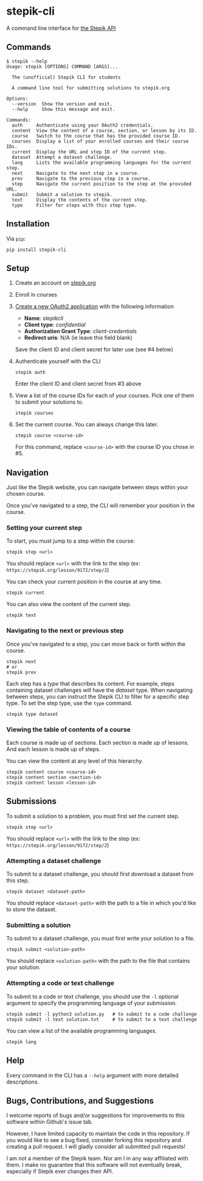 # stepik-cli
A command line interface for [the Stepik API](https://stepik.org/api/docs)

## Commands
```
$ stepik --help
Usage: stepik [OPTIONS] COMMAND [ARGS]...

  The (unofficial) Stepik CLI for students

  A command line tool for submitting solutions to stepik.org

Options:
  --version  Show the version and exit.
  --help     Show this message and exit.

Commands:
  auth     Authenticate using your OAuth2 credentials.
  content  View the content of a course, section, or lesson by its ID.
  course   Switch to the course that has the provided course ID.
  courses  Display a list of your enrolled courses and their course IDs.
  current  Display the URL and step ID of the current step.
  dataset  Attempt a dataset challenge.
  lang     Lists the available programming languages for the current step.
  next     Navigate to the next step in a course.
  prev     Navigate to the previous step in a course.
  step     Navigate the current position to the step at the provided URL.
  submit   Submit a solution to stepik.
  text     Display the contents of the current step.
  type     Filter for steps with this step type.
```

## Installation
Via `pip`:
```
pip install stepik-cli
```

## Setup
1. Create an account on [stepik.org](https://stepik.org/)
2. Enroll in courses
3. [Create a new OAuth2 application](https://stepik.org/oauth2/applications/register/) with the following information
    - **Name**: _stepikcli_
    - **Client type**: _confidential_
    - **Authorization Grant Type**: _client-credentials_
    - **Redirect uris**: N/A (ie leave this field blank)

    Save the client ID and client secret for later use (see #4 below)
4. Authenticate yourself with the CLI
    ```
    stepik auth
    ```
    Enter the client ID and client secret from #3 above
5. View a list of the course IDs for each of your courses. Pick one of them to submit your solutions to.
    ```
    stepik courses
    ```
6. Set the current course. You can always change this later.
    ```
    stepik course <course-id>
    ```
    For this command, replace `<course-id>` with the course ID you chose in #5.

## Navigation
Just like the Stepik website, you can navigate between steps within your chosen course.

Once you've navigated to a step, the CLI will remember your position in the course.

### Setting your current step
To start, you must jump to a step within the course:
```
stepik step <url>
```
You should replace `<url>` with the link to the step (ex: `https://stepik.org/lesson/9172/step/2`)

You can check your current position in the course at any time.
```
stepik current
```

You can also view the content of the current step.
```
stepik text
```

### Navigating to the next or previous step
Once you've navigated to a step, you can move back or forth within the course.
```
stepik next
# or
stepik prev
```

Each step has a _type_ that describes its content. For example, steps containing dataset challenges will have the _dataset_ type. When navigating between steps, you can instruct the Stepik CLI to filter for a specific step type. To set the step type, use the `type` command.
```
stepik type dataset
```

### Viewing the table of contents of a course
Each course is made up of sections. Each section is made up of lessons. And each lesson is made up of steps.

You can view the content at any level of this hierarchy.
```
stepik content course <course-id>
stepik content section <section-id>
stepik content lesson <lesson-id>
```

## Submissions
To submit a solution to a problem, you must first set the current step.
```
stepik step <url>
```
You should replace `<url>` with the link to the step (ex: `https://stepik.org/lesson/9172/step/2`)

### Attempting a dataset challenge
To submit to a dataset challenge, you should first download a dataset from this step.
```
stepik dataset <dataset-path>
```
You should replace `<dataset-path>` with the path to a file in which you'd like to store the dataset.

### Submitting a solution
To submit to a dataset challenge, you must first write your solution to a file.
```
stepik submit <solution-path>
```
You should replace `<solution-path>` with the path to the file that contains your solution.

### Attempting a code or text challenge
To submit to a code or text challenge, you should use the `-l` optional argument to specify the programming language of your submission.
```
stepik submit -l python3 solution.py   # to submit to a code challenge
stepik submit -l text solution.txt     # to submit to a text challenge
```
You can view a list of the available programming languages.
```
stepik lang
```

## Help
Every command in the CLI has a `--help` argument with more detailed descriptions.

## Bugs, Contributions, and Suggestions
I welcome reports of bugs and/or suggestions for improvements to this software within Github's issue tab.

However, I have limited capacity to maintain the code in this repository. If you would like to see a bug fixed, consider forking this repository and creating a pull request. I will gladly consider all submitted pull requests!

I am not a member of the Stepik team. Nor am I in any way affiliated with them. I make no guarantee that this software will not eventually break, especially if Stepik ever changes their API.
